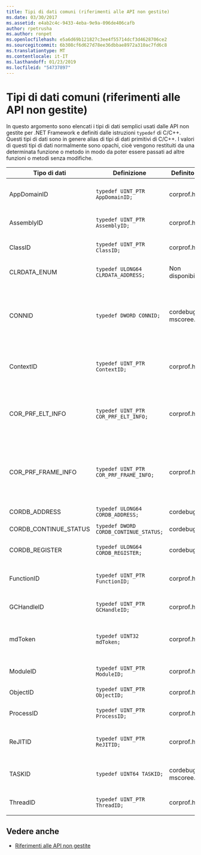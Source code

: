```yaml
---
title: Tipi di dati comuni (riferimenti alle API non gestite)
ms.date: 03/30/2017
ms.assetid: e4ab2c4c-9433-4eba-9e9a-096de406cafb
author: rpetrusha
ms.author: ronpet
ms.openlocfilehash: e5a6d69b121827c3ee4f55714dcf3d4628706ce2
ms.sourcegitcommit: 6b308cf6d627d78ee36dbbae8972a310ac7fd6c8
ms.translationtype: MT
ms.contentlocale: it-IT
ms.lasthandoff: 01/23/2019
ms.locfileid: "54737897"
---
```

# <a name="common-data-types-unmanaged-api-reference"></a>Tipi di dati comuni (riferimenti alle API non gestite)
In questo argomento sono elencati i tipi di dati semplici usati dalle API non gestite per .NET Framework e definiti dalle istruzioni `typedef` di C/C++. Questi tipi di dati sono in genere alias di tipi di dati primitivi di C/C++. I valori di questi tipi di dati normalmente sono opachi, cioè vengono restituiti da una determinata funzione o metodo in modo da poter essere passati ad altre funzioni o metodi senza modifiche.  
  
|Tipo di dati|Definizione|Definito in|Descrizione|  
|---------------|----------------|----------------|-----------------|  
|AppDomainID|`typedef UINT_PTR AppDomainID;`|corprof.h|Identificatore di un dominio di applicazione.|  
|AssemblyID|`typedef UINT_PTR AssemblyID;`|corprof.h|Identificatore di un assembly.|  
|ClassID|`typedef UINT_PTR ClassID;`|corprof.h|Identificatore di una classe gestita.|
|CLRDATA_ENUM|`typedef ULONG64 CLRDATA_ADDRESS;`|Non disponibile|Un indirizzo di memoria a 64 bit.|
|CONNID|`typedef DWORD CONNID;`|cordebug.h, mscoree.h|Identificatore della connessione per un thread connesso a un'istanza di Microsoft SQL Server.|  
|ContextID|`typedef UINT_PTR ContextID;`|corprof.h|Identificatore del contesto associato a un thread gestito specifico.|  
|COR_PRF_ELT_INFO|`typedef UINT_PTR COR_PRF_ELT_INFO;`|corprof.h|Handle opaco che rappresenta le informazioni su un determinato stack frame.|  
|COR_PRF_FRAME_INFO|`typedef UINT_PTR COR_PRF_FRAME_INFO;`|corprof.h|Handle opaco che punta a uno stack frame. È valido solo durante il callback a cui viene passato.|  
|CORDB_ADDRESS|`typedef ULONG64 CORDB_ADDRESS;`|cordebug.h|Indirizzo in memoria.|  
|CORDB_CONTINUE_STATUS|`typedef DWORD CORDB_CONTINUE_STATUS;`|cordebug.h|Stato di continuazione.|  
|CORDB_REGISTER|`typedef ULONG64 CORDB_REGISTER;`|cordebug.h|Valore di un registro della CPU.|
|FunctionID|`typedef UINT_PTR FunctionID;`|corprof.h|Identificatore di una funzione o di un metodo.|  
|GCHandleID|`typedef UINT_PTR GCHandleID;`|corprof.h|Handle di Garbage Collection.|  
|mdToken|`typedef UINT32 mdToken;`|corprof.h|Token di metadati (una riga in una tabella di metadati).|  
|ModuleID|`typedef UINT_PTR ModuleID;`|corprof.h|Identificatore di un modulo di assembly.|  
|ObjectID|`typedef UINT_PTR ObjectID;`|corprof.h|Identificatore di un oggetto.|  
|ProcessID|`typedef UINT_PTR ProcessID;`|corprof.h|Identificatore di un processo gestito.|  
|ReJITID|`typedef UINT_PTR ReJITID;`|corprof.h|Identificatore di una funzione Just-In-Time.|  
|TASKID|`typedef UINT64 TASKID;`|cordebug.h, mscoree.h|L'identificatore di un' [ICLRTask](../../../docs/framework/unmanaged-api/hosting/iclrtask-interface.md) istanza.|  
|ThreadID|`typedef UINT_PTR ThreadID;`|corprof.h|Identificatore di un thread gestito.|  
  
## <a name="see-also"></a>Vedere anche
- [Riferimenti alle API non gestite](../../../docs/framework/unmanaged-api/index.md)
